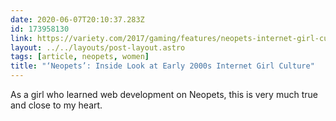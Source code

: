 ```yaml
---
date: 2020-06-07T20:10:37.283Z
id: 173958130
link: https://variety.com/2017/gaming/features/neopets-internet-girl-culture-1202897761/
layout: ../../layouts/post-layout.astro
tags: [article, neopets, women]
title: "‘Neopets’: Inside Look at Early 2000s Internet Girl Culture"
---
```


As a girl who learned web development on Neopets, this is very much true and close to my heart.
